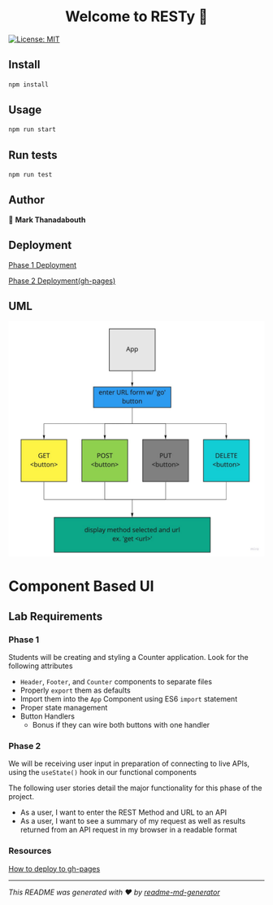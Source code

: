 <h1 align="center">Welcome to RESTy 👋</h1>
<p>
  <a href="#" target="_blank">
    <img alt="License: MIT" src="https://img.shields.io/badge/License-MIT-yellow.svg" />
  </a>
</p>

## Install

```sh
npm install
```

## Usage

```sh
npm run start
```

## Run tests

```sh
npm run test
```

## Author

👤 **Mark Thanadabouth**

## Deployment

[Phase 1 Deployment](https://codesandbox.io/s/inspiring-fast-txi2r?file=/src/index.js)

[Phase 2 Deployment(gh-pages)](https://markjackson28.github.io/resty/)

## UML

![lab26UML](./img/lab26UML.jpg)

# Component Based UI

## Lab Requirements

### Phase 1

Students will be creating and styling a Counter application. Look for the following attributes

- `Header`, `Footer`, and `Counter` components to separate files
- Properly `export` them as defaults
- Import them into the `App` Component using ES6 `import` statement
- Proper state management
- Button Handlers
  - Bonus if they can wire both buttons with one handler

### Phase 2

We will be receiving user input in preparation of connecting to live APIs, using the `useState()` hook in our functional components

The following user stories detail the major functionality for this phase of the project.

- As a user, I want to enter the REST Method and URL to an API
- As a user, I want to see a summary of my request as well as results returned from an API request in my browser in a readable format

### Resources

[How to deploy to gh-pages](https://medium.com/mobile-web-dev/how-to-build-and-deploy-a-react-app-to-github-pages-in-less-than-5-minutes-d6c4ffd30f14)

***
_This README was generated with ❤️ by [readme-md-generator](https://github.com/kefranabg/readme-md-generator)_
